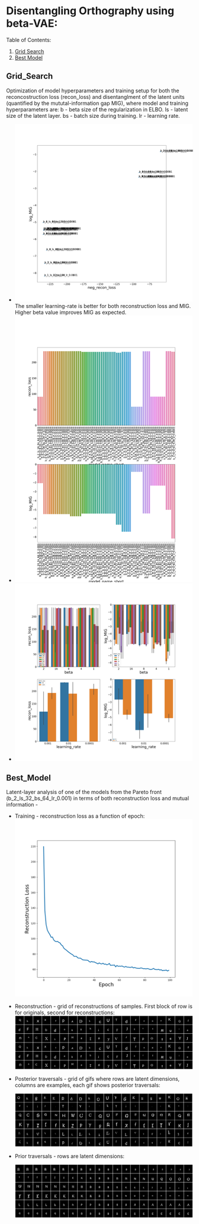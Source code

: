 # Disentangling Orthography using beta-VAE:

Table of Contents:
1. [Grid Search](#Grid_Search)
2. [Best Model](#Best_model)

## Grid_Search
Optimization of model hyperparameters and training setup for both the reconcostruction loss (recon_loss) and disentanglment of the latent units (quantified by the mututal-information gap MIG), where model and training hyperparameters are:
b - beta size of the regularization in ELBO.
ls - latent size of the latent layer.
bs - batch size during training.
lr - learning rate.

*
    ![grid_search](figures/grid_search_results_scatter.png)
    The smaller learning-rate is better for both reconstruction loss and MIG. Higher beta value improves MIG as expected.
*
    ![grid_search](figures/grid_search_results_all_models.png)
*
    ![grid_search](figures/grid_search_results.png)
 
## Best_Model
Latent-layer analysis of one of the models from the Pareto front (b_2_ls_32_bs_64_lr_0.001) in terms of both reconstruction loss and mutual information -
* Training - reconstruction loss as a function of epoch:
    ![grid_recon](results/betaB_dletters_beta_2_latent_size_32_batch_size_64_learning_rate_0.001/train_lossess.png)
* Reconstruction - grid of reconstructions of samples. First block of row is for originals, second for reconstructions:
    ![grid_recon](results/betaB_dletters_beta_2_latent_size_32_batch_size_64_learning_rate_0.001/reconstruct.png)
* Posterior traversals - grid of gifs where rows are latent dimensions, columns are examples, each gif shows posterior traversals:

    ![grid_posteriors](results/betaB_dletters_beta_2_latent_size_32_batch_size_64_learning_rate_0.001/posterior_traversals.gif)
* Prior traversals - rows are latent dimensions:

    ![grid_priors](results/betaB_dletters_beta_2_latent_size_32_batch_size_64_learning_rate_0.001/prior_traversals.png)
